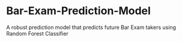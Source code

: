 # Bar-Exam-Prediction-Model
A robust prediction model that predicts future Bar Exam takers using Random Forest Classifier
